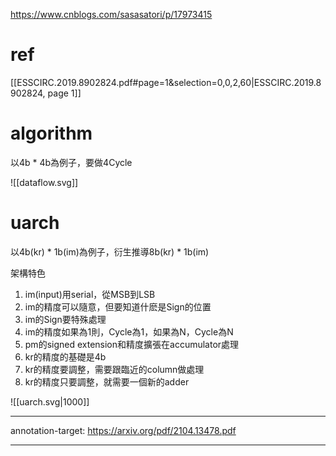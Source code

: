 https://www.cnblogs.com/sasasatori/p/17973415
# ref
[[ESSCIRC.2019.8902824.pdf#page=1&selection=0,0,2,60|ESSCIRC.2019.8902824, page 1]]

# algorithm

以4b * 4b為例子，要做4Cycle

![[dataflow.svg]]

# uarch

以4b(kr) * 1b(im)為例子，衍生推導8b(kr) * 1b(im)

架構特色
1. im(input)用serial，從MSB到LSB
2. im的精度可以隨意，但要知道什麽是Sign的位置
3. im的Sign要特殊處理
4. im的精度如果為1則，Cycle為1，如果為N，Cycle為N
5. pm的signed extension和精度擴張在accumulator處理
6. kr的精度的基礎是4b
7. kr的精度要調整，需要跟臨近的column做處理
8. kr的精度只要調整，就需要一個新的adder

![[uarch.svg|1000]]

--- 

annotation-target: https://arxiv.org/pdf/2104.13478.pdf 

---